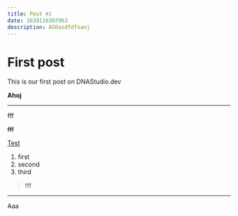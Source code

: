 ```yaml
---
title: Post #1
date: 1639116307963
description: ASDasdfdfsanj
---
```


# First post

This is our first post on DNAStudio.dev

**Ahoj**

----------
fff

~~fff~~

[Test](https://google.com)

1. first
2. second
3. third

> fff

---------

Aaa
